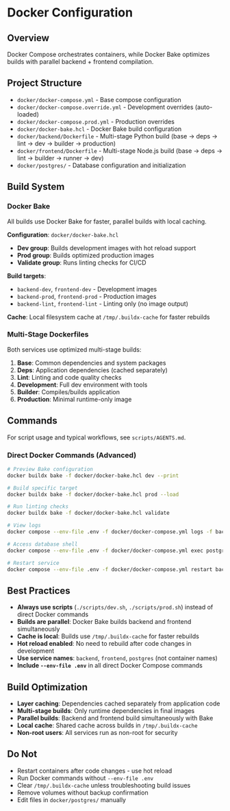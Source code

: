 # Docker Configuration

## Overview

Docker Compose orchestrates containers, while Docker Bake optimizes builds with parallel backend + frontend compilation.

## Project Structure
- `docker/docker-compose.yml` - Base compose configuration
- `docker/docker-compose.override.yml` - Development overrides (auto-loaded)
- `docker/docker-compose.prod.yml` - Production overrides
- `docker/docker-bake.hcl` - Docker Bake build configuration
- `docker/backend/Dockerfile` - Multi-stage Python build (base → deps → lint → dev → builder → production)
- `docker/frontend/Dockerfile` - Multi-stage Node.js build (base → deps → lint → builder → runner → dev)
- `docker/postgres/` - Database configuration and initialization

## Build System

### Docker Bake
All builds use Docker Bake for faster, parallel builds with local caching.

**Configuration**: `docker/docker-bake.hcl`
- **Dev group**: Builds development images with hot reload support
- **Prod group**: Builds optimized production images
- **Validate group**: Runs linting checks for CI/CD

**Build targets**:
- `backend-dev`, `frontend-dev` - Development images
- `backend-prod`, `frontend-prod` - Production images
- `backend-lint`, `frontend-lint` - Linting only (no image output)

**Cache**: Local filesystem cache at `/tmp/.buildx-cache` for faster rebuilds

### Multi-Stage Dockerfiles
Both services use optimized multi-stage builds:
1. **Base**: Common dependencies and system packages
2. **Deps**: Application dependencies (cached separately)
3. **Lint**: Linting and code quality checks
4. **Development**: Full dev environment with tools
5. **Builder**: Compiles/builds application
6. **Production**: Minimal runtime-only image

## Commands

For script usage and typical workflows, see `scripts/AGENTS.md`.

### Direct Docker Commands (Advanced)
```bash
# Preview Bake configuration
docker buildx bake -f docker/docker-bake.hcl dev --print

# Build specific target
docker buildx bake -f docker/docker-bake.hcl prod --load

# Run linting checks
docker buildx bake -f docker/docker-bake.hcl validate

# View logs
docker compose --env-file .env -f docker/docker-compose.yml logs -f backend

# Access database shell
docker compose --env-file .env -f docker/docker-compose.yml exec postgres psql -U riot_api_user -d riot_api_db

# Restart service
docker compose --env-file .env -f docker/docker-compose.yml restart backend
```

## Best Practices
- **Always use scripts** (`./scripts/dev.sh`, `./scripts/prod.sh`) instead of direct Docker commands
- **Builds are parallel**: Docker Bake builds backend and frontend simultaneously
- **Cache is local**: Builds use `/tmp/.buildx-cache` for faster rebuilds
- **Hot reload enabled**: No need to rebuild after code changes in development
- **Use service names**: `backend`, `frontend`, `postgres` (not container names)
- **Include `--env-file .env`** in all direct Docker Compose commands

## Build Optimization
- **Layer caching**: Dependencies cached separately from application code
- **Multi-stage builds**: Only runtime dependencies in final images
- **Parallel builds**: Backend and frontend build simultaneously with Bake
- **Local cache**: Shared cache across builds in `/tmp/.buildx-cache`
- **Non-root users**: All services run as non-root for security

## Do Not
- Restart containers after code changes - use hot reload
- Run Docker commands without `--env-file .env`
- Clear `/tmp/.buildx-cache` unless troubleshooting build issues
- Remove volumes without backup confirmation
- Edit files in `docker/postgres/` manually
